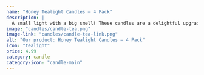```yaml
---
name: "Honey Tealight Candles — 4 Pack"
description: |
  A small light with a big smell! These candles are a delightful upgrade to standard tealights, made with beeswax and lightly fragranced with our honey products. A pack of 4.
image: "candles/candle-tea.png"
image-link: "candles/candle-tea-link.png"
alt: "Our product: Honey Tealight Candles — 4 Pack"
icon: "tealight"
price: 4.99
category: candle
category-icon: "candle-main"
---
```

